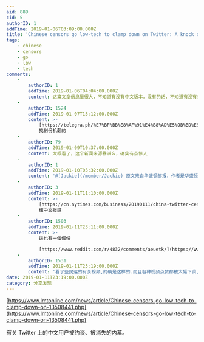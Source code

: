 ```yaml
---
aid: 889
cid: 5
authorID: 1
addTime: 2019-01-06T03:09:00.000Z
title: 'Chinese censors go low-tech to clamp down on Twitter: A knock on the door'
tags:
    - chinese
    - censors
    - go
    - low
    - tech
comments:
    -
        authorID: 1
        addTime: 2019-01-06T04:04:00.000Z
        content: 这篇文章信息量很大，不知道有没有中文版本，没有的话，不知道有没有好汉翻译出来。
    -
        authorID: 1524
        addTime: 2019-01-07T15:12:00.000Z
        content: >-
            [https://telegra.ph/%E7%BF%BB%E8%AF%91%E4%B8%AD%E5%9B%BD%E5%AE%A1%E6%9F%A5%E8%80%85%E7%94%A8%E4%BD%8E%E6%8A%80%E6%9C%AF%E6%89%8B%E6%AE%B5%E6%89%93%E5%8E%8B%E6%8E%A8%E7%89%B9%E4%B8%AD%E5%9B%BD%E7%94%A8%E6%88%B7%E6%95%B2%E9%97%A8%E6%9F%A5%E6%B0%B4%E8%A1%A8-01-07](https://telegra.ph/%E7%BF%BB%E8%AF%91%E4%B8%AD%E5%9B%BD%E5%AE%A1%E6%9F%A5%E8%80%85%E7%94%A8%E4%BD%8E%E6%8A%80%E6%9C%AF%E6%89%8B%E6%AE%B5%E6%89%93%E5%8E%8B%E6%8E%A8%E7%89%B9%E4%B8%AD%E5%9B%BD%E7%94%A8%E6%88%B7%E6%95%B2%E9%97%A8%E6%9F%A5%E6%B0%B4%E8%A1%A8-01-07)
            找到份机翻的
    -
        authorID: 79
        addTime: 2019-01-09T10:37:00.000Z
        content: 大概看了，这个新闻来源靠谱么，确实有点惊人
    -
        authorID: 1
        addTime: 2019-01-10T05:32:00.000Z
        content: '@[Jackie](/member/Jackie) 原文来自华盛顿邮报，作者是华盛顿邮报驻华记者施家曦'
    -
        authorID: 3
        addTime: 2019-01-11T11:10:00.000Z
        content: >-
            [https://cn.nytimes.com/business/20190111/china-twitter-censorship-online/?utm\_source=tw-nytimeschinese&utm\_medium=social&utm\_campaign=cur](https://cn.nytimes.com/business/20190111/china-twitter-censorship-online/?utm_source=tw-nytimeschinese&utm_medium=social&utm_campaign=cur)
            纽中文报道
    -
        authorID: 1503
        addTime: 2019-01-11T23:11:00.000Z
        content: >-
            這也有一個備份  

            [https://www.reddit.com/r/4832/comments/aeuetk/](https://www.reddit.com/r/4832/comments/aeuetk/)
    -
        authorID: 1531
        addTime: 2019-01-11T23:19:00.000Z
        content: '看了些民运的有关视频,的确是这样的.而且各种视频点赞都被大幅下调,数万的浏览量点赞只有几十几百'
date: 2019-01-11T23:19:00.000Z
category: 分享发现
---
```


[https://www.lmtonline.com/news/article/Chinese-censors-go-low-tech-to-clamp-down-on-13508441.php](https://www.lmtonline.com/news/article/Chinese-censors-go-low-tech-to-clamp-down-on-13508441.php)

有关 Twitter 上的中文用户被约谈、被消失的内幕。
